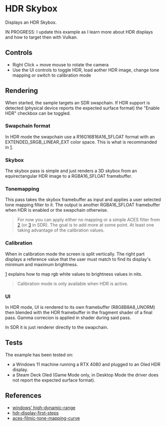 # HDR Skybox

Displays an HDR Skybox.

IN PROGRESS: I update this example as I learn more about HDR displays and how to target then with Vulkan.

## Controls

- Right Click + move mouse to rotate the camera
- Use the UI controls to toggle HDR, load aother HDR image, change tone mapping or switch to calibration mode

## Rendering

When started, the sample targets an SDR swapchain. If HDR support is detected (physical device reports the expected surface format)
the "Enable HDR" checkbox can be toggled.

### Swapchain format

In HDR mode the swapchain use a R16G16B16A16_SFLOAT format with an EXTENDED_SRGB_LINEAR_EXT color space.
This is what is recommanded in [1].

### Skybox 

The skybox pass is simple and just renders a 3D skybox from an equirectangular HDR image to a RGBA16_SFLOAT framebuffer.

### Tonemapping

This pass takes the skybox framebuffer as input and applies a user selected tone mapping filter to it.
The output is another RGBA16_SFLOAT framebuffer when HDR is enabled or the swapchain otherwise.

> For now you can apply either no mapping or a simple ACES filter from [2] (or [3] in SDR). The goal is to add more at some point.
At least one taking advantage of the calibration values.

### Calibration

When in calibration mode the screen is split vertically. The right part displays a reference value that
the user must match to find its display's minimum and maximum brightness.

[1] explains how to map rgb white values to brightness values in nits.

> Calibration mode is only available when HDR is active.

### UI 

In HDR mode, UI is rendered to its own framebuffer (R8G8B8A8_UNORM) then blended with the HDR framebuffer in the
fragment shader of a final pass. Gamma correcion is applied in shader during said pass.

In SDR it is just renderer directly to the swapchain.

## Tests 

The example has been tested on:

- a Windows 11 machine running a RTX 4080 and plugged to an Oled HDR display.
- a Steam Deck Oled (Game Mode only, in Desktop Mode the driver does not report the expected surface format).


## References

- [windows' high-dynamic-range][1]
- [hdr-display-first-steps][2]
- [aces-filmic-tone-mapping-curve][3]

[1]: https://learn.microsoft.com/en-us/windows/win32/direct3darticles/high-dynamic-range
[2]: https://knarkowicz.wordpress.com/2016/08/31/hdr-display-first-steps/
[3]: https://knarkowicz.wordpress.com/2016/01/06/aces-filmic-tone-mapping-curve/

